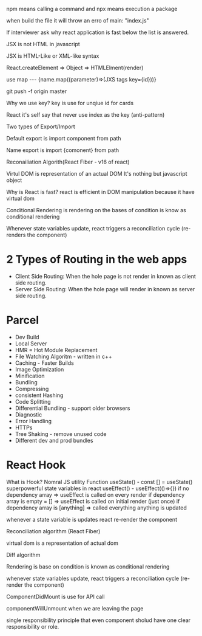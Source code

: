 npm means calling a command and npx means execution a package

when build the file it will throw an erro of main: "index.js"

If interviewer ask why react application is fast below the list is answered.

JSX is not HTML in javascript

JSX is HTML-Like or XML-like syntax

React.createElement => Object => HTMLElment(render)

use map --- {name.map((parameter)=>(JXS tags key={id}))}

git push -f origin master

Why we use key?
key is use for unqiue id for cards

React it's self say that never use index as the key (anti-pattern)

Two types of Export/Import

Default export is import component from path

Name export is import {comonent} from path

Reconailiation Algorith(React Fiber - v16 of react)

Virtul DOM is representation of an actual DOM
It's nothing but javascript object

Why is React is fast?
react is efficient in DOM manipulation because it have virtual dom

Conditional Rendering is rendering on the bases of condition is know as conditional rendering

Whenever state variables update, react triggers a reconciliation cycle (re-renders the component)

# 2 Types of Routing in the web apps

- Client Side Routing: When the hole page is not render in known as client side routing.
- Server Side Routing: When the hole page will render in known as server side routing.

# Parcel

- Dev Build
- Local Server
- HMR = Hot Module Replacement
- File Watching Algoritm - written in c++
- Caching - Faster Builds
- Image Optimization
- Minification
- Bundling
- Compressing
- consistent Hashing
- Code Splitting
- Differential Bundling - support older browsers
- Diagnostic
- Error Handling
- HTTPs
- Tree Shaking - remove unused code
- Different dev and prod bundles

# React Hook

What is Hook?
Nomral JS utility Function
useState() - const [] = useState() superpowerful state variables in react
useEffect() - useEffect(()=>{})
if no dependency array => useEffect is called on every render
if dependency array is empty = [] => useEffect is called on initial render (just once)
if dependency array is [anything] => called everything anything is updated

whenever a state variable is updates react re-render the component

Reconciliation algorithm (React Fiber)

virtual dom is a representation of actual dom

Diff algorithm

Rendering is base on condition is known as conditional rendering

whenever state variables update, react triggers a reconciliation cycle (re-render the component)

ComponentDidMount is use for API call

componentWillUnmount when we are leaving the page

single responsibility principle that even component sholud have one clear responsibility or role.